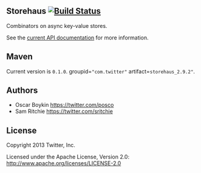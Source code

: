 ## Storehaus [![Build Status](https://secure.travis-ci.org/twitter/storehaus.png)](http://travis-ci.org/twitter/storehaus)

Combinators on async key-value stores.

See the [current API documentation](http://twitter.github.com/storehaus) for more information.

## Maven

Current version is `0.1.0`. groupid=`"com.twitter"` artifact=`storehaus_2.9.2"`.

## Authors

* Oscar Boykin <https://twitter.com/posco>
* Sam Ritchie <https://twitter.com/sritchie>

## License

Copyright 2013 Twitter, Inc.

Licensed under the Apache License, Version 2.0: http://www.apache.org/licenses/LICENSE-2.0
